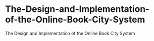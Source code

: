 # The-Design-and-Implementation-of-the-Online-Book-City-System
The Design and Implementation of the Online Book City System

